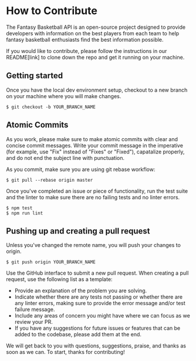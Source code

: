 # How to Contribute

The Fantasy Basketball API is an open-source project designed to provide developers with information on the best players from each team to help fantasy basketball enthusiasts find the best information possible. 

If you would like to contribute, please follow the instructions in our README[link] to clone down the repo and get it running on your machine. 

## Getting started
Once you have the local dev environment setup, checkout to a new branch on your machine where you will make changes.

```
$ git checkout -b YOUR_BRANCH_NAME
```

## Atomic Commits

As you work, please make sure to make atomic commits with clear and concise commit messages. Write your commit message in the imperative (for example, use "Fix" instead of "Fixes" or "Fixed"), capatalize properly, and do not end the subject line with punctuation. 

As you commit, make sure you are using git rebase workflow:
```
$ git pull --rebase origin master
```

Once you've completed an issue or piece of functionality, run the test suite and the linter to make sure there are no failing tests and no linter errors.
```
$ npm test
$ npm run lint 
```

## Pushing up and creating a pull request

Unless you've changed the remote name, you will push your changes to origin.
```
$ git push origin YOUR_BRANCH_NAME
```

Use the GitHub interface to submit a new pull request. When creating a pull request, use the following list as a template:

 - Provide an explanation of the problem you are solving. 
 - Indicate whether there are any tests not passing or whether there are any linter errors, making sure to provide the error message and/or test failure message. 
 - Include any areas of concern you might have where we can focus as we review your PR. 
 - If you have any suggestions for future issues or features that can be added to the codebase, please add them at the end. 

We will get back to you with questions, suggestions, praise, and thanks as soon as we can. To start, thanks for contributing!